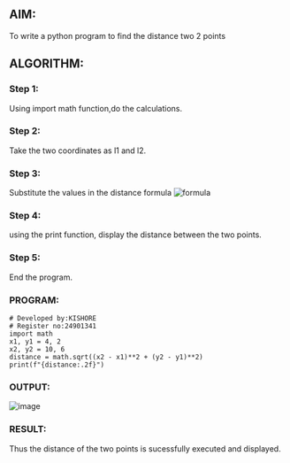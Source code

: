 ## AIM:
To write a python program to find the distance two 2 points
## ALGORITHM:
### Step 1: 
Using import math function,do the calculations.
### Step 2: 
Take the two coordinates as l1 and l2.
### Step 3: 
Substitute the values in the distance formula 
![formula](/formula.JPG)
### Step 4: 
using the print function, display the distance between the two points.
### Step 5: 
End the program.
### PROGRAM:
```
# Developed by:KISHORE
# Register no:24901341
import math
x1, y1 = 4, 2
x2, y2 = 10, 6
distance = math.sqrt((x2 - x1)**2 + (y2 - y1)**2)
print(f"{distance:.2f}")

```
### OUTPUT:
![image](https://github.com/user-attachments/assets/7b077e5d-2946-43eb-8f7b-597b42ba7858)

### RESULT:
Thus the distance of the two points is sucessfully executed and displayed.
